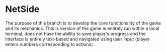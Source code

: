 # NetSide
The purpose of this branch is to develop the core functionality of the game and its mechanics. This is version of the game is entirely run within a local terminal, does not have the ability to save player's progress and the interface is entirely text-based and navigated using user input (player enters numbers corresponding to actions).
